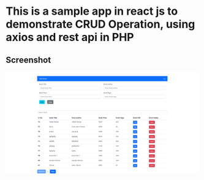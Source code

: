 # This is a sample app in react js to demonstrate CRUD Operation, using axios and rest api in PHP

## Screenshot
![Alt text](_screenshots\screencapture-localhost-3000-2023-02-19-09_39_00.png?raw=true "Title")
